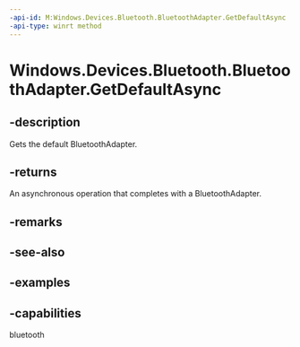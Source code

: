 ```yaml
---
-api-id: M:Windows.Devices.Bluetooth.BluetoothAdapter.GetDefaultAsync
-api-type: winrt method
---
```


<!-- Method syntax.
public IAsyncOperation<BluetoothAdapter> BluetoothAdapter.GetDefaultAsync()
-->

# Windows.Devices.Bluetooth.BluetoothAdapter.GetDefaultAsync


## -description

Gets the default BluetoothAdapter.

## -returns

An asynchronous operation that completes with a BluetoothAdapter.

## -remarks

## -see-also

## -examples

## -capabilities

bluetooth

